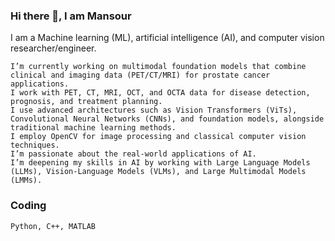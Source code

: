 ### Hi there 👋, I am Mansour
 
I am a Machine learning (ML), artificial intelligence (AI), and computer vision researcher/engineer.

    I’m currently working on multimodal foundation models that combine clinical and imaging data (PET/CT/MRI) for prostate cancer applications.
    I work with PET, CT, MRI, OCT, and OCTA data for disease detection, prognosis, and treatment planning.
    I use advanced architectures such as Vision Transformers (ViTs), Convolutional Neural Networks (CNNs), and foundation models, alongside traditional machine learning methods.
    I employ OpenCV for image processing and classical computer vision techniques.
    I’m passionate about the real-world applications of AI.
    I’m deepening my skills in AI by working with Large Language Models (LLMs), Vision-Language Models (VLMs), and Large Multimodal Models (LMMs).



### Coding 

    Python, C++, MATLAB

